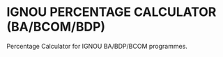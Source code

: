 # IGNOU PERCENTAGE CALCULATOR (BA/BCOM/BDP)
Percentage Calculator for IGNOU BA/BDP/BCOM programmes.
